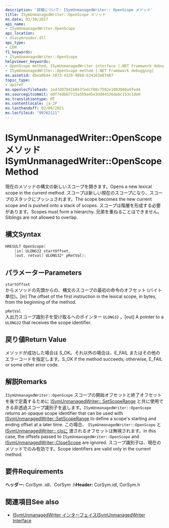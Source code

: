 ```yaml
---
description: '詳細について: ISymUnmanagedWriter:: OpenScope メソッド'
title: ISymUnmanagedWriter::OpenScope メソッド
ms.date: 03/30/2017
api_name:
- ISymUnmanagedWriter.OpenScope
api_location:
- diasymreader.dll
api_type:
- COM
f1_keywords:
- ISymUnmanagedWriter::OpenScope
helpviewer_keywords:
- OpenScope method, ISymUnmanagedWriter interface [.NET Framework debugging]
- ISymUnmanagedWriter::OpenScope method [.NET Framework debugging]
ms.assetid: dbea0644-3873-4329-90b8-624163e87467
topic_type:
- apiref
ms.openlocfilehash: 1e47d97941b053fedcf08c7582e1083988a9fed4
ms.sourcegitcommit: ddf7edb67715a5b9a45e3dd44536dabc153c1de0
ms.translationtype: MT
ms.contentlocale: ja-JP
ms.lasthandoff: 02/06/2021
ms.locfileid: "99762111"
---
```

# <a name="isymunmanagedwriteropenscope-method"></a><span data-ttu-id="ce4e0-103">ISymUnmanagedWriter::OpenScope メソッド</span><span class="sxs-lookup"><span data-stu-id="ce4e0-103">ISymUnmanagedWriter::OpenScope Method</span></span>

<span data-ttu-id="ce4e0-104">現在のメソッドの構文の新しいスコープを開きます。</span><span class="sxs-lookup"><span data-stu-id="ce4e0-104">Opens a new lexical scope in the current method.</span></span> <span data-ttu-id="ce4e0-105">スコープは新しい現在のスコープになり、スコープのスタックにプッシュされます。</span><span class="sxs-lookup"><span data-stu-id="ce4e0-105">The scope becomes the new current scope and is pushed onto a stack of scopes.</span></span> <span data-ttu-id="ce4e0-106">スコープは階層を形成する必要があります。</span><span class="sxs-lookup"><span data-stu-id="ce4e0-106">Scopes must form a hierarchy.</span></span> <span data-ttu-id="ce4e0-107">兄弟を重ねることはできません。</span><span class="sxs-lookup"><span data-stu-id="ce4e0-107">Siblings are not allowed to overlap.</span></span>  
  
## <a name="syntax"></a><span data-ttu-id="ce4e0-108">構文</span><span class="sxs-lookup"><span data-stu-id="ce4e0-108">Syntax</span></span>  
  
```cpp  
HRESULT OpenScope(  
    [in] ULONG32 startOffset,  
    [out, retval] ULONG32* pRetVal);  
```  
  
## <a name="parameters"></a><span data-ttu-id="ce4e0-109">パラメーター</span><span class="sxs-lookup"><span data-stu-id="ce4e0-109">Parameters</span></span>  

 `startOffset`  
 <span data-ttu-id="ce4e0-110">からメソッドの先頭からの、構文のスコープの最初の命令のオフセット (バイト単位)。</span><span class="sxs-lookup"><span data-stu-id="ce4e0-110">[in] The offset of the first instruction in the lexical scope, in bytes, from the beginning of the method.</span></span>  
  
 `pRetVal`  
 <span data-ttu-id="ce4e0-111">入出力スコープ識別子を受け取るへのポインター `ULONG32` 。</span><span class="sxs-lookup"><span data-stu-id="ce4e0-111">[out] A pointer to a `ULONG32` that receives the scope identifier.</span></span>  
  
## <a name="return-value"></a><span data-ttu-id="ce4e0-112">戻り値</span><span class="sxs-lookup"><span data-stu-id="ce4e0-112">Return Value</span></span>  

 <span data-ttu-id="ce4e0-113">メソッドが成功した場合は S_OK。それ以外の場合は、E_FAIL またはその他のエラーコードを指定します。</span><span class="sxs-lookup"><span data-stu-id="ce4e0-113">S_OK if the method succeeds; otherwise, E_FAIL or some other error code.</span></span>  
  
## <a name="remarks"></a><span data-ttu-id="ce4e0-114">解説</span><span class="sxs-lookup"><span data-stu-id="ce4e0-114">Remarks</span></span>  

 <span data-ttu-id="ce4e0-115">`ISymUnmanagedWriter::OpenScope` スコープの開始オフセットと終了オフセットを後で定義するために [ISymUnmanagedWriter:: SetScopeRange](isymunmanagedwriter-setscoperange-method.md) と共に使用できる非透過スコープ識別子を返します。</span><span class="sxs-lookup"><span data-stu-id="ce4e0-115">`ISymUnmanagedWriter::OpenScope` returns an opaque scope identifier that can be used with [ISymUnmanagedWriter::SetScopeRange](isymunmanagedwriter-setscoperange-method.md) to define a scope's starting and ending offset at a later time.</span></span> <span data-ttu-id="ce4e0-116">この場合、 `ISymUnmanagedWriter::OpenScope` と [ISymUnmanagedWriter:: cloに](isymunmanagedwriter-closescope-method.md) 渡されるオフセットは無視されます。</span><span class="sxs-lookup"><span data-stu-id="ce4e0-116">In this case, the offsets passed to `ISymUnmanagedWriter::OpenScope` and [ISymUnmanagedWriter::CloseScope](isymunmanagedwriter-closescope-method.md) are ignored.</span></span> <span data-ttu-id="ce4e0-117">スコープ識別子は、現在のメソッドでのみ有効です。</span><span class="sxs-lookup"><span data-stu-id="ce4e0-117">Scope identifiers are valid only in the current method.</span></span>  
  
## <a name="requirements"></a><span data-ttu-id="ce4e0-118">要件</span><span class="sxs-lookup"><span data-stu-id="ce4e0-118">Requirements</span></span>  

 <span data-ttu-id="ce4e0-119">**ヘッダー:** CorSym .idl、CorSym .h</span><span class="sxs-lookup"><span data-stu-id="ce4e0-119">**Header:** CorSym.idl, CorSym.h</span></span>  
  
## <a name="see-also"></a><span data-ttu-id="ce4e0-120">関連項目</span><span class="sxs-lookup"><span data-stu-id="ce4e0-120">See also</span></span>

- [<span data-ttu-id="ce4e0-121">ISymUnmanagedWriter インターフェイス</span><span class="sxs-lookup"><span data-stu-id="ce4e0-121">ISymUnmanagedWriter Interface</span></span>](isymunmanagedwriter-interface.md)
